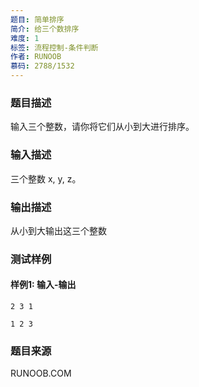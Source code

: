```yaml
---
题目: 简单排序
简介: 给三个数排序
难度: 1
标签: 流程控制-条件判断
作者: RUNOOB
慕码: 2788/1532
---
```


### 题目描述

输入三个整数，请你将它们从小到大进行排序。

### 输入描述

三个整数 x, y, z。

### 输出描述

从小到大输出这三个整数

### 测试样例

#### 样例1: 输入-输出

```
2 3 1
```

```
1 2 3
```

### 题目来源

RUNOOB.COM